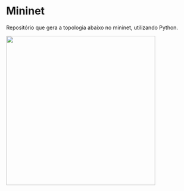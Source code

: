 # Mininet
Repositório que gera a topologia abaixo no mininet, utilizando Python.

<img src="https://user-images.githubusercontent.com/85804680/201451661-7fa622be-dbea-47ab-9094-f9c918131b3e.png" width="400">


